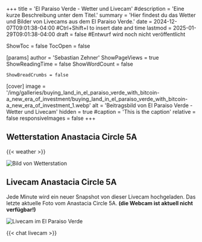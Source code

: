 +++
title = 'El Paraiso Verde - Wetter und Livecam'
#description = 'Eine kurze Beschreibung unter dem Titel.'
summary = 'Hier findest du das Wetter und Bilder von Livecams aus dem El Paraiso Verde.'
date = 2024-12-07T09:01:38-04:00 #Ctrl+Shift+I to insert date and time
lastmod = 2025-01-29T09:01:38-04:00
draft = false #Entwurf wird noch nicht veröffentlicht

ShowToc = false
TocOpen = false

[params]
    author = 'Sebastian Zehner'
    ShowPageViews = true
    ShowReadingTime = false
    ShowWordCount = false

    ShowBreadCrumbs = false

[cover]
    image = '/img/galleries/buying_land_in_el_paraiso_verde_with_bitcoin-a_new_era_of_investment/buying_land_in_el_paraiso_verde_with_bitcoin-a_new_era_of_investment_1.webp'
    alt = 'Beitragsbild von El Paraiso Verde - Wetter und Livecam'
    hidden = true
    #caption = 'This is the caption'
    relative = false
    responsiveImages = false
+++

## Wetterstation Anastacia Circle 5A

{{< weather >}}

![Bild von Wetterstation](/img/weather-station-300.webp)

## Livecam Anastacia Circle 5A

Jede Minute wird ein neuer Snapshot von dieser Livecam hochgeladen. Das letzte aktuelle Foto vom Anastacia Circle 5A. **(die Webcam ist aktuell nicht verfügbar!)**

![Livecam im El Paraiso Verde](https://cdn.epv.one/cam_snapshots/epv_snapshot.jpeg)

{{< chat livecam >}}
